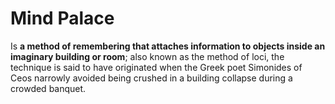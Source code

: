 # Mind Palace
Is **a method of remembering that attaches information to objects inside an imaginary building or room**; also known as the method of loci, the technique is said to have originated when the Greek poet Simonides of Ceos narrowly avoided being crushed in a building collapse during a crowded banquet.

